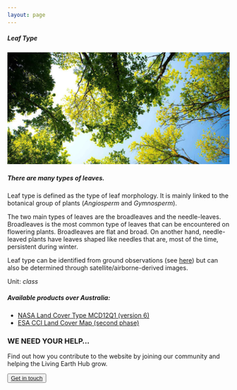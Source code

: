 ```yaml
---
layout: page
---
```


<!-- Content-section-start -->
<div class="container">
    <div class="row">
        <div class="col-12 mt-60">
            <h5 class="common-title">Leaf Type</h5>
        </div>
        <div class="col-xs-12 col-sm-12 col-ms-9 col-lg-9 col-xl-9 col-xxl-9">
            <div class="common-image pb-5">
                <img src="/assets/img/wales/big/leaf-type.jpg" class="img-fluid" alt="Leaf Type">
            </div>
            <div>
                <h5 class="font-weight-bold">There are many types of leaves.</h5>
                <div class="pt-4">
                    <p>Leaf type is defined as the type of leaf morphology. It is mainly linked to the botanical group of plants (<i>Angiosperm</i> and <i>Gymnosperm</i>).</p>
                    <p>The two main types of leaves are the broadleaves and the needle-leaves. Broadleaves is the most common type of leaves that can be encountered on flowering plants. Broadleaves are flat and broad. On another hand, needle-leaved plants have leaves shaped like needles that are, most of the time, persistent during winter.</p>
                    <p>Leaf type can be identified from ground observations (see <a href="https://livingearth.aber.ac.uk/data/ground-measurements/technics/leaf-type-ground-measurement/" target="_blank">here</a>) but can also be determined through satellite/airborne-derived images.</p>
                    <p>Unit: <i>class</i></p>
                </div>
            </div>
            <div class="py-5">
                <h5 class="font-weight-bold mb-4">Available products over Australia:</h5>
                <ul class="list-title">
                    <li class="list-item"><a href="https://livingearth.aber.ac.uk/data/remote-sensing-algorithms/leaf-type-remote-sensing-algorithms/nasa-land-cover-type-mcd12q1-version-6/" target="_blank">NASA Land Cover Type MCD12Q1 (version 6)</a></li>
                    <li class="list-item"><a href="https://livingearth.aber.ac.uk/data/remote-sensing-algorithms/leaf-type-remote-sensing-algorithms/esa-cci-land-cover-map-second-phase/" target="_blank">ESA CCI Land Cover Map (second phase)</a></li>
                </ul>
            </div>
        </div>
    </div>
</div>
<!-- Content-section-end -->

<!-- get-in-section-Start -->
<div class="container mb-100">
    <div class="get-in-section-main">
        <div class="get-in-section-dsc">
            <h3>WE NEED YOUR HELP&hellip;</h3>
            <p>Find out how you contribute to the website by joining our community and helping the Living Earth Hub grow.</p>
        </div>
        <button type="button"><a href="/contact/">Get in touch</a></button>
    </div>
</div>
<!-- get-in-section-End -->